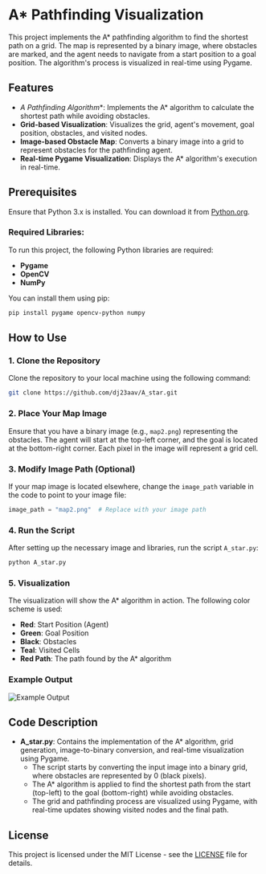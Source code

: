 
# A* Pathfinding Visualization

This project implements the A* pathfinding algorithm to find the shortest path on a grid. The map is represented by a binary image, where obstacles are marked, and the agent needs to navigate from a start position to a goal position. The algorithm's process is visualized in real-time using Pygame.

## Features
- **A* Pathfinding Algorithm**: Implements the A* algorithm to calculate the shortest path while avoiding obstacles.
- **Grid-based Visualization**: Visualizes the grid, agent's movement, goal position, obstacles, and visited nodes.
- **Image-based Obstacle Map**: Converts a binary image into a grid to represent obstacles for the pathfinding agent.
- **Real-time Pygame Visualization**: Displays the A* algorithm's execution in real-time.

## Prerequisites

Ensure that Python 3.x is installed. You can download it from [Python.org](https://www.python.org/downloads/).

### Required Libraries:
To run this project, the following Python libraries are required:
- **Pygame**
- **OpenCV**
- **NumPy**

You can install them using pip:

```bash
pip install pygame opencv-python numpy
```

## How to Use

### 1. Clone the Repository

Clone the repository to your local machine using the following command:

```bash
git clone https://github.com/dj23aav/A_star.git
```

### 2. Place Your Map Image

Ensure that you have a binary image (e.g., `map2.png`) representing the obstacles. The agent will start at the top-left corner, and the goal is located at the bottom-right corner. Each pixel in the image will represent a grid cell.

### 3. Modify Image Path (Optional)

If your map image is located elsewhere, change the `image_path` variable in the code to point to your image file:

```python
image_path = "map2.png"  # Replace with your image path
```

### 4. Run the Script

After setting up the necessary image and libraries, run the script `A_star.py`:

```bash
python A_star.py
```

### 5. Visualization

The visualization will show the A* algorithm in action. The following color scheme is used:

- **Red**: Start Position (Agent)
- **Green**: Goal Position
- **Black**: Obstacles
- **Teal**: Visited Cells
- **Red Path**: The path found by the A* algorithm

### Example Output

![Example Output](screenshot.png)  <!-- Add a screenshot of the output here -->

## Code Description

- **A_star.py**: Contains the implementation of the A* algorithm, grid generation, image-to-binary conversion, and real-time visualization using Pygame.
  - The script starts by converting the input image into a binary grid, where obstacles are represented by 0 (black pixels).
  - The A* algorithm is applied to find the shortest path from the start (top-left) to the goal (bottom-right) while avoiding obstacles.
  - The grid and pathfinding process are visualized using Pygame, with real-time updates showing visited nodes and the final path.

## License

This project is licensed under the MIT License - see the [LICENSE](LICENSE) file for details.

